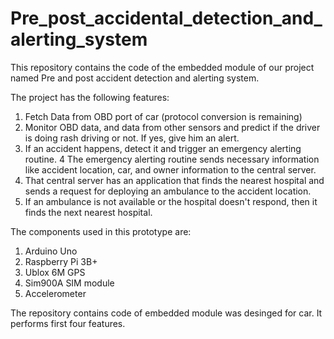 # Pre_post_accidental_detection_and_alerting_system

This repository contains the code of the embedded module of  our project named Pre and post accident detection and alerting system.

The project has the following features:
1. Fetch Data from OBD port of car (protocol conversion is remaining)
2. Monitor OBD data, and data from other sensors and predict if the driver is doing rash driving or not. If yes, give him an alert.
3. If an accident happens, detect it and trigger an emergency alerting routine.
4 The emergency alerting routine sends necessary information like accident location, car, and owner information to the central server. 
5. That central server has an application that finds the nearest hospital and sends a request for deploying an ambulance to the accident location.
6. If an ambulance is not available or the hospital doesn't respond, then it finds the next nearest hospital.

The components used in this prototype are:
1. Arduino Uno
2. Raspberry Pi 3B+
2. Ublox 6M GPS
3. Sim900A SIM module
4. Accelerometer

The repository contains code of embedded module was desinged for car. It performs first four features. 
